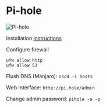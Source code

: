# Pi-hole

![Pi-hole](https://brianchristner.io/content/images/2019/03/pihole-traditional-dns-1024x630.png)

Installation [instructions](https://docs.pi-hole.net/main/basic-install/)

Configure firewall
``` 
ufw allow http
ufw allow 53
```

Flush DNS (Manjaro): `nscd -i hosts`

Web interface: `http://pi.hole/admin`

Change admin password: `pihole -a -p`
